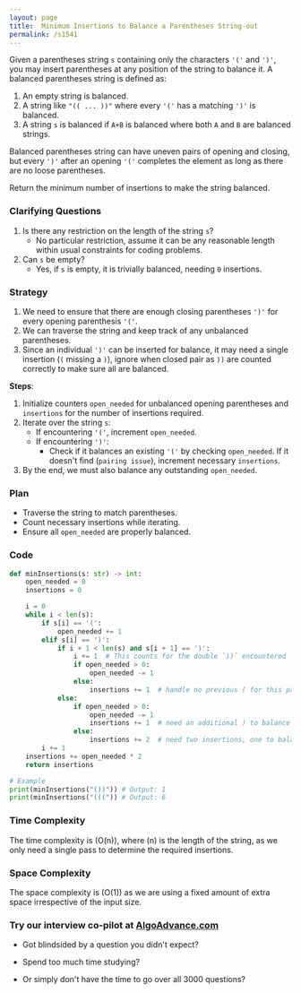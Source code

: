 ```yaml
---
layout: page
title:  Minimum Insertions to Balance a Parentheses String-out
permalink: /s1541
---
```

Given a parentheses string `s` containing only the characters `'('` and `')'`, you may insert parentheses at any position of the string to balance it. A balanced parentheses string is defined as:
1. An empty string is balanced.
2. A string like `"(( ... ))"` where every `'('` has a matching `')'` is balanced.
3. A string `s` is balanced if `A+B` is balanced where both `A` and `B` are balanced strings.

Balanced parentheses string can have uneven pairs of opening and closing, but every `')'` after an opening `'('` completes the element as long as there are no loose parentheses.

Return the minimum number of insertions to make the string balanced.

### Clarifying Questions
1. Is there any restriction on the length of the string `s`?
   - No particular restriction, assume it can be any reasonable length within usual constraints for coding problems.
2. Can `s` be empty?
   - Yes, if `s` is empty, it is trivially balanced, needing `0` insertions.

### Strategy
1. We need to ensure that there are enough closing parentheses `')'` for every opening parenthesis `'('`.
2. We can traverse the string and keep track of any unbalanced parentheses.
3. Since an individual `')'` can be inserted for balance, it may need a single insertion (`(` missing a `)`), ignore when closed pair as `))` are counted correctly to make sure all are balanced.

**Steps**:
1. Initialize counters `open_needed` for unbalanced opening parentheses and `insertions` for the number of insertions required.
2. Iterate over the string `s`:
   - If encountering `'('`, increment `open_needed`.
   - If encountering `')'`:
     - Check if it balances an existing `'('` by checking `open_needed`. If it doesn't find (`pairing issue`), increment necessary `insertions`.
3. By the end, we must also balance any outstanding `open_needed`.

### Plan
- Traverse the string to match parentheses.
- Count necessary insertions while iterating.
- Ensure all `open_needed` are properly balanced.

### Code
```python
def minInsertions(s: str) -> int:
    open_needed = 0
    insertions = 0

    i = 0
    while i < len(s):
        if s[i] == '(':
            open_needed += 1
        elif s[i] == ')':
            if i + 1 < len(s) and s[i + 1] == ')':
                i += 1  # This counts for the double `))` encountered
                if open_needed > 0:
                    open_needed -= 1
                else:
                    insertions += 1  # handle no previous ( for this pair of ))
            else:
                if open_needed > 0:
                    open_needed -= 1
                    insertions += 1  # need an additional ) to balance current solo )
                else:
                    insertions += 2  # need two insertions, one to balance ) and one more )
        i += 1
    insertions += open_needed * 2
    return insertions

# Example
print(minInsertions("())")) # Output: 1
print(minInsertions("(((")) # Output: 6
```

### Time Complexity
The time complexity is \(O(n)\), where \(n\) is the length of the string, as we only need a single pass to determine the required insertions.

### Space Complexity
The space complexity is \(O(1)\) as we are using a fixed amount of extra space irrespective of the input size.



### Try our interview co-pilot at [AlgoAdvance.com](https://algoAdvance.com)

- Got blindsided by a question you didn't expect?

- Spend too much time studying?

- Or simply don't have the time to go over all 3000 questions?

